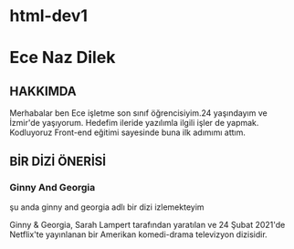 # html-dev1
<h1>Ece Naz Dilek</h1>
<h2>HAKKIMDA</h2>
<p>Merhabalar ben Ece işletme son sınıf öğrencisiyim.24 yaşındayım ve İzmir'de yaşıyorum. Hedefim ileride yazılımla ilgili işler de yapmak. Kodluyoruz Front-end eğitimi sayesinde buna ilk adımımı attım.</p>
<h2>BİR DİZİ ÖNERİSİ</h2>
<h3>Ginny And Georgia</h3>
<p>şu anda ginny and georgia adlı bir dizi izlemekteyim</p>
<p>Ginny & Georgia, Sarah Lampert tarafından yaratılan ve 24 Şubat 2021'de Netflix'te yayınlanan bir Amerikan komedi-drama televizyon dizisidir.</p>
